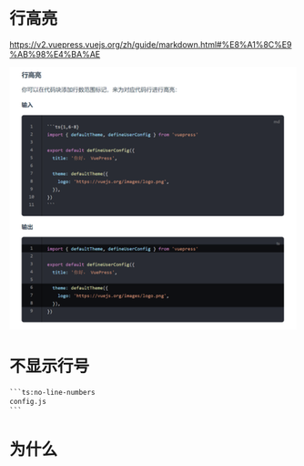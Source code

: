 # 行高亮

https://v2.vuepress.vuejs.org/zh/guide/markdown.html#%E8%A1%8C%E9%AB%98%E4%BA%AE

<img src="images/image-20231002225019895.png" alt="image-20231002225019895" style="zoom:50%;" />

# 不显示行号

````
```ts:no-line-numbers
config.js
```
````



# 为什么